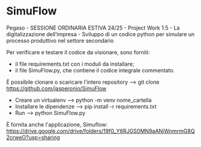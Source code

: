 # SimuFlow
Pegaso - SESSIONE ORDINARIA ESTIVA 24/25 - Project Work 1.5 - La digitalizzazione dell’impresa - Sviluppo di un codice python per simulare un processo produttivo nel settore secondario

Per verificare e testare il codice da visionare, sono forniti:
  - il file requirements.txt con i moduli da installare;
  - il file SimuFlow.py, che contiene il codice integrale commentato.

È possibile clonare o scaricare l'intero repository --> git clone https://github.com/jasperonio/SimuFlow
 - Creare un virtualenv --> python -m venv nome_cartella
 - Installare le dipendenze --> pip install -r requirements.txt
 - Run --> python SimuFlow.py

È fornita anche l'applicazione, Simuflow: https://drive.google.com/drive/folders/19f0_Y6RJGS0MN9aANiWnmrmG8Q2crweO?usp=sharing

